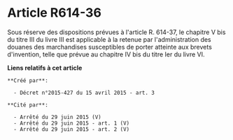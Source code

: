 # Article R614-36

Sous réserve des dispositions prévues à l'article R. 614-37, le chapitre V bis du titre III du livre III est applicable à la
retenue par l'administration des douanes des marchandises susceptibles de porter atteinte aux brevets d'invention, telle que
prévue au chapitre IV bis du titre Ier du livre VI.

**Liens relatifs à cet article**

	**Créé par**:

	  - Décret n°2015-427 du 15 avril 2015 - art. 3

	**Cité par**:

	  - Arrêté du 29 juin 2015 (V)
	  - Arrêté du 29 juin 2015 - art. 1 (V)
	  - Arrêté du 29 juin 2015 - art. 2 (V)
